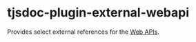 # tjsdoc-plugin-external-webapi
Provides select external references for the [Web APIs](https://developer.mozilla.org/en-US/docs/Web/API).

